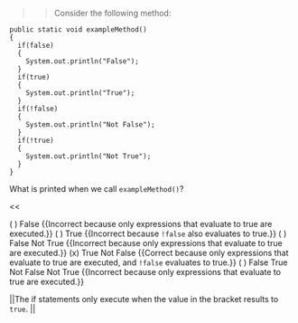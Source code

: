 >>Consider the following method:
<pre><code class="java language-java">public static void exampleMethod()
{
  if(false)
  {
    System.out.println("False");
  }
  if(true)
  {
    System.out.println("True");
  }
  if(!false)
  {
    System.out.println("Not False");
  }
  if(!true)
  {
    System.out.println("Not True");
  }
}
</code></pre>
<p>What is printed when we call <code>exampleMethod()</code>?</p><<

( ) False {{Incorrect because only expressions that evaluate to true are executed.}}
( ) True {{Incorrect because <code>!false</code> also evaluates to true.}}
( ) False 
Not True {{Incorrect because only expressions that evaluate to true are executed.}}
(x) True
Not False {{Correct because only expressions that evaluate to true are executed, and <code>!false</code> evaluates to true.}}
( ) False
True
Not False
Not True {{Incorrect because only expressions that evaluate to true are executed.}}

||The if statements only execute when the value in the bracket results to <code>true</code>. ||
